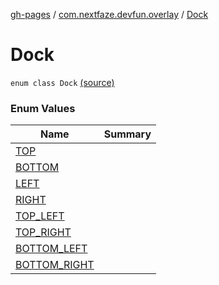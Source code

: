 [gh-pages](../../index.md) / [com.nextfaze.devfun.overlay](../index.md) / [Dock](./index.md)

# Dock

`enum class Dock` [(source)](https://github.com/NextFaze/dev-fun/tree/master/devfun-annotations/src/main/java/com/nextfaze/devfun/overlay/Dock.kt#L3)

### Enum Values

| Name | Summary |
|---|---|
| [TOP](-t-o-p.md) |  |
| [BOTTOM](-b-o-t-t-o-m.md) |  |
| [LEFT](-l-e-f-t.md) |  |
| [RIGHT](-r-i-g-h-t.md) |  |
| [TOP_LEFT](-t-o-p_-l-e-f-t.md) |  |
| [TOP_RIGHT](-t-o-p_-r-i-g-h-t.md) |  |
| [BOTTOM_LEFT](-b-o-t-t-o-m_-l-e-f-t.md) |  |
| [BOTTOM_RIGHT](-b-o-t-t-o-m_-r-i-g-h-t.md) |  |
